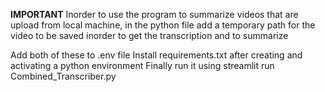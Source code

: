 ****IMPORTANT****
Inorder to use the program to summarize videos that are upload from local machine, in the python file add a temporary path for the video to
be saved inorder to get the transcription and to summarize


Add both of these to .env file
Install requirements.txt after creating and activating a python environment
Finally run it using streamlit run Combined_Transcriber.py





